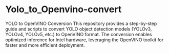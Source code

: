 # Yolo_to_Openvino-convert
YOLO to OpenVINO Conversion This repository provides a step-by-step guide and scripts to convert YOLO object detection models (YOLOv3, YOLOv4, YOLOv5, etc.) to OpenVINO format. The conversion enables optimized inference for Intel hardware, leveraging the OpenVINO toolkit for faster and more efficient deployment.
